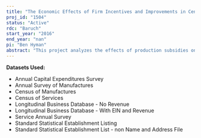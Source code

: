 ```yaml
---
title: "The Economic Effects of Firm Incentives and Improvements in Census Bureau Sampling Weights"
proj_id: "1504"
status: "Active"
rdc: "Baruch"
start_year: "2016"
end_year: "nan"
pi: "Ben Hyman"
abstract: "This project analyzes the effects of production subsidies on local and aggregate economic development outcomes. Exploiting a seven-year $800 million subsidy lottery in California's film industry that sorted hundreds of establishments across cities of varying industrial concentration in film, the project studies how production incentives affect establishment location decisions and their associated impact on local wages, employment, municipal revenue, and productivity. Placing these estimates of subsidy benefits in a spatial equilibrium framework, the second part of this study examines the cost-side of attracting employers with local incentives by characterizing the welfare effects of fiscal competition between municipalities. Finally, the project leverages a policy change in 2014 that reformed the subsidy allocation mechanism from a lottery system to a "jobs-impact" ranking formula, providing an ideal laboratory for examining whether subsidy lotteries generate misallocation costs, compared to deliberate employment-based allocation mechanisms."
---
```


**Datasets Used:**

  - Annual Capital Expenditures Survey 
  - Annual Survey of Manufactures 
  - Census of Manufactures 
  - Census of Services 
  - Longitudinal Business Database - No Revenue 
  - Longitudinal Business Database - With EIN and Revenue 
  - Service Annual Survey 
  - Standard Statistical Establishment Listing 
  - Standard Statistical Establishment List - non Name and Address File 

